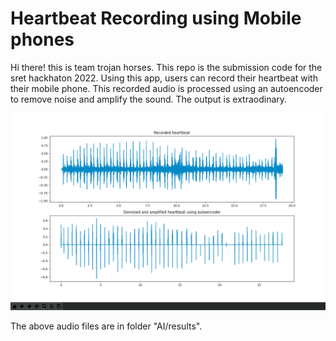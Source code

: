# Heartbeat Recording using Mobile phones
Hi there! this is team trojan horses. This repo is the submission code for the sret hackhaton 2022. Using this app, users can record their heartbeat with their mobile phone. This recorded audio is processed using an autoencoder to remove noise and amplify the sound. The output is extraodinary. 

<p align="center">
  <img src="AI/results/Screenshot 2022-04-12 at 1.15.25 AM.png" title="Input and output of the model">
</p>

The above audio files are in folder "AI/results".
